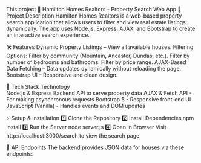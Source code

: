 This project 🏡 Hamilton Homes Realtors - Property Search Web App
📌 Project Description
Hamilton Homes Realtors is a web-based property search application that allows users to filter and view real estate listings dynamically. The app uses Node.js, Express, AJAX, and Bootstrap to create an interactive search experience.

🛠 Features
Dynamic Property Listings – View all available houses.
Filtering Options:
Filter by community (Mountain, Ancaster, Dundas, etc.).
Filter by number of bedrooms and bathrooms.
Filter by price range.
AJAX-Based Data Fetching – Data updates dynamically without reloading the page.
Bootstrap UI – Responsive and clean design.

🚀 Tech Stack
Technology	
Node.js & Express	Backend API to serve property data
AJAX & Fetch API -	For making asynchronous requests
Bootstrap 5	 - Responsive front-end UI
JavaScript (Vanilla) -	Handles events and DOM updates

⚡ Setup & Installation
1️⃣ Clone the Repository
2️⃣ Install Dependencies
npm install
3️⃣ Run the Server
node server.js
4️⃣ Open in Browser
Visit http://localhost:3000/search to view the search page.

🔧 API Endpoints
The backend provides JSON data for houses via these endpoints:
